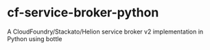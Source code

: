cf-service-broker-python
========================

A CloudFoundry/Stackato/Helion service broker v2 implementation in Python using bottle
